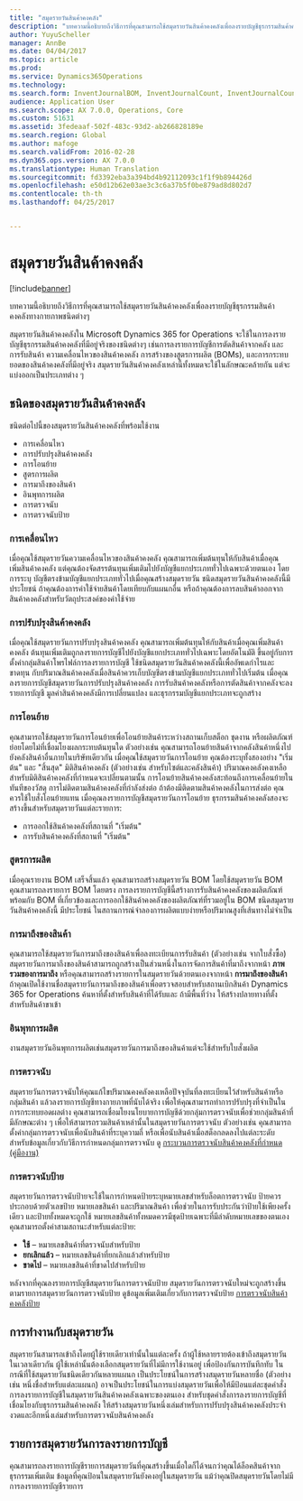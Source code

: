 ```yaml
---
title: "สมุดรายวันสินค้าคงคลัง"
description: "บทความนี้อธิบายถึงวิธีการที่คุณสามารถใช้สมุดรายวันสินค้าคงคลังเพื่อลงรายบัญชีธุรกรรมสินค้าคงคลังทางกายภาพชนิดต่างๆ"
author: YuyuScheller
manager: AnnBe
ms.date: 04/04/2017
ms.topic: article
ms.prod: 
ms.service: Dynamics365Operations
ms.technology: 
ms.search.form: InventJournalBOM, InventJournalCount, InventJournalCountTag, InventJournalLossProfit, InventJournalMovement, InventJournalTransfer, WMSJournalTable
audience: Application User
ms.search.scope: AX 7.0.0, Operations, Core
ms.custom: 51631
ms.assetid: 3fedeaaf-502f-483c-93d2-ab266828189e
ms.search.region: Global
ms.author: mafoge
ms.search.validFrom: 2016-02-28
ms.dyn365.ops.version: AX 7.0.0
ms.translationtype: Human Translation
ms.sourcegitcommit: fd3392eba3a394bd4b92112093c1f1f9b894426d
ms.openlocfilehash: e50d12b62e03ae3c3c6a37b5f0be879ad8d802d7
ms.contentlocale: th-th
ms.lasthandoff: 04/25/2017


---
```


# <a name="inventory-journals"></a>สมุดรายวันสินค้าคงคลัง

[!include[banner](../includes/banner.md)]


บทความนี้อธิบายถึงวิธีการที่คุณสามารถใช้สมุดรายวันสินค้าคงคลังเพื่อลงรายบัญชีธุรกรรมสินค้าคงคลังทางกายภาพชนิดต่างๆ 

สมุดรายวันสินค้าคงคลังใน Microsoft Dynamics 365 for Operations จะใช้ในการลงรายบัญชีธุรกรรมสินค้าคงคลังที่มีอยู่จริงของชนิดต่างๆ เช่นการลงรายการบัญชีการตัดสินค้าจากคลัง และการรับสินค้า ความเคลื่อนไหวของสินค้าคงคลัง การสร้างของสูตรการผลิต (BOMs), และการกระทบยอดของสินค้าคงคลังที่มีอยู่จริง สมุดรายวันสินค้าคงคลังเหล่านี้ทั้งหมดจะใช้ในลักษณะคล้ายกัน แต่จะแบ่งออกเป็นประเภทต่าง ๆ

## <a name="types-of-inventory-journals"></a>ชนิดของสมุดรายวันสินค้าคงคลัง
ชนิดต่อไปนี้ของสมุดรายวันสินค้าคงคลังที่พร้อมใช้งาน

-   การเคลื่อนไหว
-   การปรับปรุงสินค้าคงคลัง
-   การโอนย้าย
-   สูตรการผลิต
-   การมาถึงของสินค้า
-   อินพุทการผลิต
-   การตรวจนับ
-   การตรวจนับป้าย

### <a name="movement"></a>การเคลื่อนไหว

เมื่อคุณใช้สมุดรายวันความเคลื่อนไหวของสินค้าคงคลัง คุณสามารถเพิ่มต้นทุนให้กับสินค้าเมื่อคุณเพิ่มสินค้าคงคลัง แต่คุณต้องจัดสรรต้นทุนเพิ่มเติมไปยังบัญชีแยกประเภททั่วไปเฉพาะด้วยตนเอง โดยการระบุ บัญชีตรงข้ามบัญชีแยกประเภททั่วไปเมื่อคุณสร้างสมุดรายวัน ชนิดสมุดรายวันสินค้าคงคลังนี้มีประโยชน์ ถ้าคุณต้องการค่าใช้จ่ายสินค้าโดยเทียบกับแผนกอื่น หรือถ้าคุณต้องการลบสินค้าออกจากสินค้าคงคลังสำหรับวัตถุประสงค์ของค่าใช้จ่าย

### <a name="inventory-adjustment"></a>การปรับปรุงสินค้าคงคลัง

เมื่อคุณใช้สมุดรายวันการปรับปรุงสินค้าคงคลัง คุณสามารถเพิ่มต้นทุนให้กับสินค้าเมื่อคุณเพิ่มสินค้าคงคลัง ต้นทุนเพิ่มเติมถูกลงรายการบัญชีไปยังบัญชีแยกประเภททั่วไปเฉพาะโดยอัตโนมัติ ขึ้นอยู่กับการตั้งค่ากลุ่มสินค้าโพรไฟล์การลงรายการบัญชี ใช้ชนิดสมุดรายวันสินค้าคงคลังนี้เพื่ออัพเดกำไรและขาดทุน กับปริมาณสินค้าคงคลังเมื่อสินค้าควรเก็บบัญชีตรงข้ามบัญชีแยกประเภททั่วไปเริ่มต้น เมื่อคุณลงรายการบัญชีสมุดรายวันการปรับปรุงสินค้าคงคลัง การรับสินค้าคงคลังหรือการตัดสินค้าจากคลังจะลงรายการบัญชี มูลค่าสินค้าคงคลังมีการเปลี่ยนแปลง และธุรกรรมบัญชีแยกประเภทจะถูกสร้าง

### <a name="transfer"></a>การโอนย้าย

คุณสามารถใช้สมุดรายวันการโอนย้ายเพื่อโอนย้ายสินค้าระหว่างสถานเก็บสต็อก ชุดงาน หรือผลิตภัณฑ์ย่อยโดยไม่ที่เชื่อมโยงผลกระทบต้นทุนใด  ตัวอย่างเช่น คุณสามารถโอนย้ายสินค้าจากคลังสินค้าหนึ่งไปยังคลังสินค้าอื่นภายในบริษัทเดียวกัน เมื่อคุณใช้สมุดรายวันการโอนย้าย คุณต้องระบุทั้งสองอย่าง "เริ่มต้น" และ "สิ้นสุด" มิติสินค้าคงคลัง (ตัวอย่างเช่น สำหรับไซต์และคลังสินค้า) ปริมาณคงคลังคงเหลือสำหรับมิติสินค้าคงคลังที่กำหนดจะเปลี่ยนตามนั้น การโอนย้ายสินค้าคงคลังสะท้อนถึงการเคลื่อนย้ายในทันทีของวัสดุ การไม่ติดตามสินค้าคงคลังที่กำลังส่งต่อ ถ้าต้องมีติดตามสินค้าคงคลังในการส่งต่อ คุณควรใช้ใบสั่งโอนย้ายแทน เมื่อคุณลงรายการบัญชีสมุดรายวันการโอนย้าย ธุรกรรมสินค้าคงคลังสองจะสร้างขึ้นสำหรับสมุดรายวันแต่ละรายการ:

-   การออกใช้สินค้าคงคลังที่สถานที่ "เริ่มต้น"
-   การรับสินค้าคงคลังที่สถานที่ "เริ่มต้น"

### <a name="bom"></a>สูตรการผลิต

เมื่อคุณรายงาน BOM เสร็จสิ้นแล้ว คุณสามารถสร้างสมุดรายวัน BOM โดยใช้สมุดรายวัน BOM คุณสามารถลงรายการ BOM โดยตรง การลงรายการบัญชีนี้สร้างการรับสินค้าคงคลังของผลิตภัณฑ์ พร้อมกับ BOM ที่เกี่ยวข้องและการออกใช้สินค้าคงคลังของผลิตภัณฑ์ที่รวมอยู่ใน BOM ชนิดสมุดรายวันสินค้าคงคลังนี้ มีประโยชน์ ในสถานการณ์จำลองการผลิตแบบง่ายหรือปริมาณสูงที่เส้นทางไม่จำเป็น

### <a name="item-arrival"></a>การมาถึงของสินค้า

คุณสามารถใช้สมุดรายวันการมาถึงของสินค้าเพื่อลงทะเบียนการรับสินค้า (ตัวอย่างเช่น จากใบสั่งซื้อ) สมุดรายวันการมาถึงของสินค้าสามารถถูกสร้างเป็นส่วนหนึ่งในการจัดการสินค้าที่มาถึงจากหน้า **ภาพรวมของการมาถึง** หรือคุณสามารถสร้างรายการในสมุดรายวันด้วยตนเองจากหน้า **การมาถึงของสินค้า** ถ้าคุณเปิดใช้งานชื่อสมุดรายวันการมาถึงของสินค้าเพื่อตรวจสอบสำหรับสถานเบิกสินค้า Dynamics 365 for Operations ค้นหาที่ตั้งสำหรับสินค้าที่ได้รับและ ถ้ามีพื้นที่ว่าง ให้สร้างปลายทางที่ตั้งสำหรับสินค้าขาเข้า

### <a name="production-input"></a>อินพุทการผลิต

งานสมุดรายวันอินพุทการผลิตเช่นสมุดรายวันการมาถึงของสินค้าแต่จะใช้สำหรับใบสั่งผลิต

### <a name="counting"></a>การตรวจนับ

สมุดรายวันการตรวจนับให้คุณแก้ไขปริมาณคงคลังคงเหลือปัจจุบันที่ลงทะเบียนไว้สำหรับสินค้าหรือกลุ่มสินค้า แล้วลงรายการบัญชีทางกายภาพที่นับได้จริง เพื่อให้คุณสามารถทำการปรับปรุงที่จำเป็นในการกระทบยอดผลต่าง คุณสามารถเชื่อมโยงนโยบายการบัญชีด้วยกลุ่มการตรวจนับเพื่อช่วยกลุ่มสินค้าที่มีลักษณะต่าง ๆ เพื่อให้สามารถรวมสินค้าเหล่านั้นในสมุดรายวันการตรวจนับ ตัวอย่างเช่น คุณสามารถตั้งค่ากลุ่มการตรวจนับเพื่อนับสินค้าที่ระบุความถี่ หรือเพื่อนับสินค้าเมื่อสต็อกลดลงไปแต่ละระดับ สำหรับข้อมูลเกี่ยวกับวิธีการกำหนดกลุ่มการตรวจนับ ดู [กระบวนการตรวจนับสินค้าคงคลังที่กำหนด (คู่มืองาน)](http://ax.help.dynamics.com/en/wiki/define-inventory-counting-processes/)

### <a name="tag-counting"></a>การตรวจนับป้าย

สมุดรายวันการตรวจนับป้ายจะใช้ในการกำหนดป้ายระบุหมายเลขสำหรับล็อตการตรวจนับ ป้ายควรประกอบด้วยตัวเลขป้าย หมายเลขสินค้า และปริมาณสินค้า เพื่อช่วยในการรับประกันว่าป้ายใช้เพียงครั้งเดียว และป้ายทั้งหมดจะถูกใช้ หมายเลขสินค้าทั้งหมดควรมีชุดป้ายเฉพาะที่มีลำดับหมายเลขของตนเอง คุณสามารถตั้งค่าสามสถานะสำหรับแต่ละป้าย:

-   **ใช้** – หมายเลขสินค้าที่ตรวจนับสำหรับป้าย
-   **ยกเลิกแล้ว** – หมายเลขสินค้าที่ยกเลิกแล้วสำหรับป้าย
-   **ขาดไป** – หมายเลขสินค้าที่ขาดไปสำหรับป้าย

หลังจากที่คุณลงรายการบัญชีสมุดรายวันการตรวจนับป้าย สมุดรายวันการตรวจนับใหม่จะถูกสร้างขึ้น ตามรายการสมุดรายวันการตรวจนับป้าย ดูข้อมูลเพิ่มเติมเกี่ยวกับการตรวจนับป้าย [การตรวจนับสินค้าคงคลังป้าย](inventory-tag-counting.md)

## <a name="working-with-journals"></a>การทำงานกับสมุดรายวัน
สมุดรายวันสามารถเข้าถึงโดยผู้ใช้รายเดียวเท่านั้นในแต่ละครั้ง ถ้าผู้ใช้หลายรายต้องเข้าถึงสมุดรายวันในเวลาเดียวกัน ผู้ใช้เหล่านั้นต้องเลือกสมุดรายวันที่ไม่มีการใช้งานอยู่ เพื่อป้องกันการบันทึกทับ ในกรณีที่ใช้สมุดรายวันชนิดเดียวกันหลายแผนก เป็นประโยชน์ในการสร้างสมุดรายวันหลายชื่อ (ตัวอย่างเช่น หนึ่งชื่อสำหรับแต่ละแผนก) อาจเป็นประโยชน์ในการแบ่งสมุดรายวันเพื่อให้มีป้อนแต่ละชุดคำสั่งการลงรายการบัญชีในสมุดรายวันสินค้าคงคลังเฉพาะของตนเอง สำหรับชุดคำสั่งการลงรายการบัญชีที่เชื่อมโยงกับธุรกรรมสินค้าคงคลัง ให้สร้างสมุดรายวันหนึ่งเล่มสำหรับการปรับปรุงสินค้าคงคลังประจำงวดและอีกหนึ่งเล่มสำหรับการตรวจนับสินค้าคงคลัง

## <a name="posting-journal-lines"></a>รายการสมุดรายวันการลงรายการบัญชี
คุณสามารถลงรายการบัญชีรายการสมุดรายวันที่คุณสร้างขึ้นเมื่อใดก็ได้จนกว่าคุณได้ล็อคสินค้าจากธุรกรรมเพิ่มเติม ข้อมูลที่คุณป้อนในสมุดรายวันยังคงอยู่ในสมุดรายวัน แม้ว่าคุณปิดสมุดรายวันโดยไม่มีการลงรายการบัญชีรายการ




